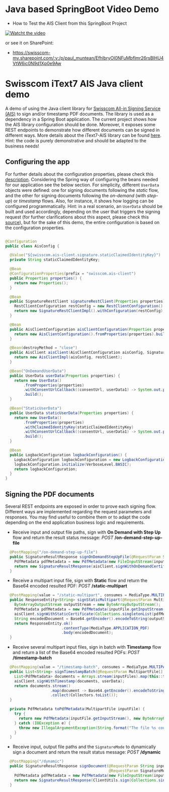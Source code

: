 # Java based SpringBoot Video Demo

* How to Test the AIS Client from this SpringBoot Project

[![Watcht the video](https://i.imgur.com/sVO6l5m.png)](https://youtu.be/JI3m2NUM1f0)

or see it on SharePoint:

* https://swisscom-my.sharepoint.com/:v:/p/paul_muntean/EfhlbryOl0NFuMbflmr26rsBlHU4VtW6ic0N9d1Xp0e9Aw

# Swisscom iText7 AIS Java client demo

A demo of using the Java client library
for [Swisscom All-in Signing Service (AIS)](https://www.swisscom.ch/en/business/enterprise/offer/security/all-in-signing-service.html)
to sign and/or timestamp PDF documents. The library is used as a dependency in a Spring Boot application. The current project shows how the AIS
library configuration should be done. Moreover, it exposes some REST endpoints to demonstrate how different documents can be signed in different ways.
More details about the iText7-AIS library can be found [here](https://github.com/SwisscomTrustServices/itext7-ais). Hint: the code is purely 
demonstrative and should be adapted to the business needs!

## Configuring the app

For further details about the configuration properties, please check
this [description](https://github.com/SwisscomTrustServices/itext7-ais/blob/develop/docs/configure-the-AIS-client.md). Considering the Spring way of
configuring the beans needed for our application see the below section. For simplicity, different ``UserData`` objects were defined: one for signing
documents following the *static* flow, and the other for signing documents following the *on-demand* (with *step-up*) or *timestamp* flows. Also, for 
instance, it shows how logging can be configured programmatically. Hint: in a real scenario, an ``UserData`` should be built and used accordingly,
depending on the user that triggers the signing request (for further clarifications about this aspect, please check
this [source](https://github.com/SwisscomTrustServices/itext7-ais/blob/develop/docs/get-authentication-details.md)), but for the sake of this demo, 
the entire configuration is based on the configuration properties.

```java

@Configuration
public class AisConfig {

  @Value("${swisscom.ais-client.signature.staticClaimedIdentityKey}")
  private String staticClaimedIdentityKey;

  @Bean
  @ConfigurationProperties(prefix = "swisscom.ais-client")
  public Properties properties() {
    return new Properties();
  }

  @Bean
  public SignatureRestClient signatureRestClient(Properties properties) {
    RestClientConfiguration restConfig = new RestClientConfiguration().fromProperties(properties).build();
    return new SignatureRestClientImpl().withConfiguration(restConfig);
  }

  @Bean
  public AisClientConfiguration aisClientConfiguration(Properties properties) {
    return new AisClientConfiguration().fromProperties(properties).build();
  }

  @Bean(destroyMethod = "close")
  public AisClient aisClient(AisClientConfiguration aisConfig, SignatureRestClient restClient) {
    return new AisClientImpl(aisConfig, restClient);
  }

  @Bean("OnDemandUserData")
  public UserData userData(Properties properties) {
    return new UserData()
        .fromProperties(properties)
        .withConsentUrlCallback((consentUrl, userData1) -> System.out.println("Consent URL: " + consentUrl))
        .build();
  }

  @Bean("StaticUserData")
  public UserData staticUserData(Properties properties) {
    return new UserData()
        .fromProperties(properties)
        .withClaimedIdentityKey(staticClaimedIdentityKey)
        .withConsentUrlCallback((consentUrl, userData1) -> System.out.println("Consent URL: " + consentUrl))
        .build();
  }

  @Bean
  public LogbackConfiguration logbackConfiguration() {
    LogbackConfiguration logbackConfiguration = new LogbackConfiguration();
    logbackConfiguration.initialize(VerboseLevel.BASIC);
    return logbackConfiguration;
  }
}
```

## Signing the PDF documents
Several REST endpoints are exposed in order to prove each signing flow. Different ways are implemented regarding the request parameters and responses.
You may find useful to combine them or to adapt the code depending on the end application business logic and requirements. 

* Receive input and output file paths, sign with **On Demand with Step Up** flow and return the result status message: *POST* **/on-demand-step-up-file**
```java
  @PostMapping("/on-demand-step-up-file")
  public SignatureResultResponse signOnDemandStepUpFile(@RequestParam String inputFilePath, @RequestParam String outputFilePath) throws FileNotFoundException {
    PdfMetadata pdfMetadata = new PdfMetadata(new FileInputStream(inputFilePath), new FileOutputStream(outputFilePath));
    return new SignatureResultResponse(aisClient.signWithOnDemandCertificateAndStepUp(Collections.singletonList(pdfMetadata), userData));
  }
```

* Receive a multipart input file, sign with **Static** flow and return the Base64 encoded resulted PDF: *POST* **/static-multipart**
```java
  @PostMapping(value = "/static-multipart", consumes = MediaType.MULTIPART_FORM_DATA_VALUE, produces = MediaType.APPLICATION_PDF_VALUE)
  public ResponseEntity<String> signStaticMultipart(@RequestParam MultipartFile inputFile) throws IOException {
    ByteArrayOutputStream outputStream = new ByteArrayOutputStream();
    PdfMetadata pdfMetadata = new PdfMetadata(inputFile.getInputStream(), outputStream);
    aisClient.signWithStaticCertificate(Collections.singletonList(pdfMetadata), staticUserData);
    String encodedDocument = Base64.getEncoder().encodeToString(outputStream.toByteArray());
    return ResponseEntity.ok()
                         .contentType(MediaType.APPLICATION_PDF)
                         .body(encodedDocument);
  }
```

* Receive several multipart input files, sign in batch with **Timestamp** flow and return a list of the Base64 encoded resulted PDFs: *POST* **/timestamp-batch** 
```java
  @PostMapping(value = "/timestamp-batch", consumes = MediaType.MULTIPART_FORM_DATA_VALUE)
  public List<String> signTimestampBatch(@RequestParam MultipartFile[] inputFiles) {
    List<PdfMetadata> documents = Arrays.stream(inputFiles).map(this::toPdfMetadata).collect(Collectors.toList());
    aisClient.signWithTimestamp(documents, userData);
    return documents.stream()
                    .map(document -> Base64.getEncoder().encodeToString(((ByteArrayOutputStream) document.getOutputStream()).toByteArray()))
                    .collect(Collectors.toList());
  }

  private PdfMetadata toPdfMetadata(MultipartFile inputFile) {
    try {
      return new PdfMetadata(inputFile.getInputStream(), new ByteArrayOutputStream());
    } catch (IOException e) {
      throw new IllegalArgumentException(String.format("The file %s could not be read", inputFile.getOriginalFilename()));
    }
  }
```

* Receive input, output file paths and the ``SignatureMode`` to dynamically sign a document and return the result status message: *POST* **/dynamic**
```java
  @PostMapping("/dynamic")
  public SignatureResultResponse signDocument(@RequestParam String inputFilePath, @RequestParam String outputFilePath,
                                              @RequestParam SignatureMode signatureMode) throws FileNotFoundException {
    PdfMetadata pdfMetadata = new PdfMetadata(new FileInputStream(inputFilePath), new FileOutputStream(outputFilePath));
    return new SignatureResultResponse(ClientUtils.sign(Collections.singletonList(pdfMetadata), signatureMode, userData));
  }
```
